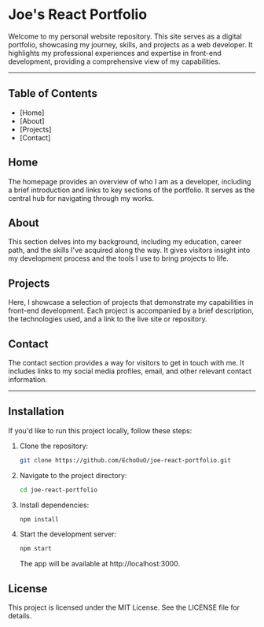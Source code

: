 # Joe's React Portfolio

Welcome to my personal website repository. This site serves as a digital portfolio, showcasing my journey, skills, and projects as a web developer. It highlights my professional experiences and expertise in front-end development, providing a comprehensive view of my capabilities.

---

## Table of Contents

- [Home]
- [About]
- [Projects]
- [Contact]

## Home

The homepage provides an overview of who I am as a developer, including a brief introduction and links to key sections of the portfolio. It serves as the central hub for navigating through my works.

## About

This section delves into my background, including my education, career path, and the skills I've acquired along the way. It gives visitors insight into my development process and the tools I use to bring projects to life.

## Projects

Here, I showcase a selection of projects that demonstrate my capabilities in front-end development. Each project is accompanied by a brief description, the technologies used, and a link to the live site or repository.

## Contact

The contact section provides a way for visitors to get in touch with me. It includes links to my social media profiles, email, and other relevant contact information.

---

## Installation

If you'd like to run this project locally, follow these steps:

1. Clone the repository:

   ```bash
   git clone https://github.com/EchoOuO/joe-react-portfolio.git
   ```

2. Navigate to the project directory:

   ```bash
   cd joe-react-portfolio
   ```

3. Install dependencies:

   ```bash
   npm install
   ```

4. Start the development server:

   ```bash
   npm start
   ```

   The app will be available at http://localhost:3000.

## License

This project is licensed under the MIT License. See the LICENSE file for details.
